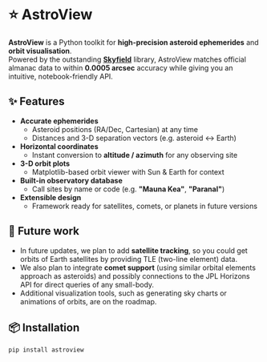 # ⭐️ AstroView

**AstroView** is a Python toolkit for **high-precision asteroid ephemerides** and **orbit visualisation**.  
Powered by the outstanding [**Skyfield**](https://rhodesmill.org/skyfield/) library, AstroView matches official almanac data to within **0.0005 arcsec** accuracy while giving you an intuitive, notebook-friendly API.

## ✨ Features

- **Accurate ephemerides**
  - Asteroid positions (RA/Dec, Cartesian) at any time
  - Distances and 3-D separation vectors (e.g. asteroid ↔ Earth)
- **Horizontal coordinates**
  - Instant conversion to **altitude / azimuth** for any observing site
- **3-D orbit plots**
  - Matplotlib-based orbit viewer with Sun & Earth for context
- **Built-in observatory database**
  - Call sites by name or code (e.g. **"Mauna Kea"**, **"Paranal"**)
- **Extensible design**
  - Framework ready for satellites, comets, or planets in future versions
 
## 🚀 Future work

- In future updates, we plan to add **satellite tracking**, so you could get orbits of Earth satellites by providing TLE (two-line element) data.
- We also plan to integrate **comet support** (using similar orbital elements approach as asteroids) and possibly connections to the JPL Horizons API for direct queries of any small-body.
- Additional visualization tools, such as generating sky charts or animations of orbits, are on the roadmap.

## 📦 Installation

```bash
pip install astroview




